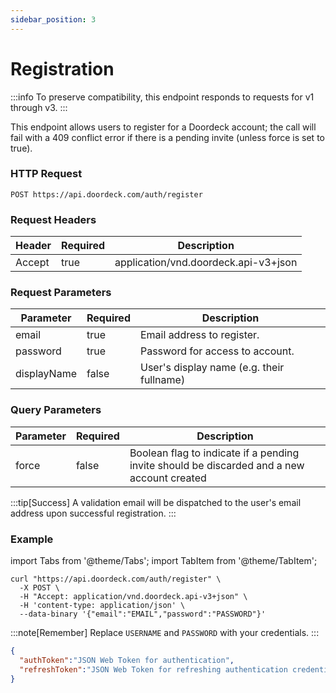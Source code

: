 ```yaml
---
sidebar_position: 3
---
```


# Registration

:::info
To preserve compatibility, this endpoint responds to requests for v1 through v3.
:::

This endpoint allows users to register for a Doordeck account; the call will fail with a 409 conflict error if there is 
a pending invite (unless force is set to true).

### HTTP Request

`POST https://api.doordeck.com/auth/register`

### Request Headers

| Header | Required | Description                          |
|--------|----------|--------------------------------------|
| Accept | true     | application/vnd.doordeck.api-v3+json |

### Request Parameters

| Parameter   | Required | Description                               |
|-------------|----------|-------------------------------------------|
| email       | true     | Email address to register.                |
| password    | true     | Password for access to account.           |
| displayName | false    | User's display name (e.g. their fullname) |

### Query Parameters

| Parameter | Required | Description                                                                                |
|-----------|----------|--------------------------------------------------------------------------------------------|
| force     | false    | Boolean flag to indicate if a pending invite should be discarded and a new account created |

:::tip[Success]
A validation email will be dispatched to the user's email address upon successful registration.
:::

### Example

import Tabs from '@theme/Tabs';
import TabItem from '@theme/TabItem';

<Tabs>
<TabItem value="request" label="Request">

```shell showLineNumbers title="CURL"
curl "https://api.doordeck.com/auth/register" \
  -X POST \
  -H "Accept: application/vnd.doordeck.api-v3+json" \
  -H 'content-type: application/json' \
  --data-binary '{"email":"EMAIL","password":"PASSWORD"}'
```

:::note[Remember]
Replace `USERNAME` and `PASSWORD` with your credentials.
:::

</TabItem>
<TabItem value="response" label="Response">

```json showLineNumbers title="JSON"
{
  "authToken":"JSON Web Token for authentication",
  "refreshToken":"JSON Web Token for refreshing authentication credentials"
}
```

</TabItem>
</Tabs>
